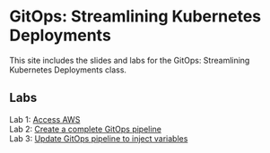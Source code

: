 # GitOps: Streamlining Kubernetes Deployments

This site includes the slides and labs for the GitOps: Streamlining Kubernetes Deployments class.


## Labs   

Lab 1: [Access AWS](labs/setup-aws/)   
Lab 2: [Create a complete GitOps pipeline](labs/gitops-pipeline/)   
Lab 3: [Update GitOps pipeline to inject variables](labs/gitops-variables/)   

